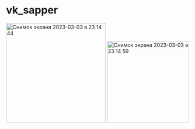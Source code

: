 # vk_sapper

<img width="273" alt="Снимок экрана 2023-03-03 в 23 14 44" src="https://user-images.githubusercontent.com/108198135/222819199-69ce6ace-1e58-4b35-a7f9-4244cd34331e.png">
<img width="224" alt="Снимок экрана 2023-03-03 в 23 14 59" src="https://user-images.githubusercontent.com/108198135/222819336-ba9e421d-e1c3-4568-87be-0191494e1637.png">
